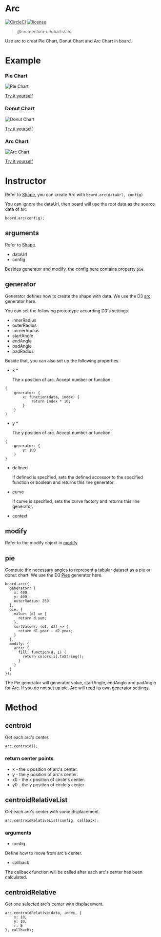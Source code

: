 # Arc

[![CircleCI](https://img.shields.io/circleci/project/github/momentum-design/momentum-ui/master.svg)](https://circleci.com/gh/momentum-design/momentum-ui/)
[![license](https://img.shields.io/github/license/momentum-design/momentum-ui.svg?color=blueviolet)](https://github.com/momentum-design/momentum-ui/blob/master/charts/LICENSE)

> @momentum-ui/charts/arc

Use arc to creat Pie Chart, Donut Chart and Arc Chart in board.

# Example

### Pie Chart

![Pie Chart](https://screenshot.codepen.io/3315115.WNNPQdB.small.f055475d-6b11-4100-a267-5cb14a62dfa1.png)

[Try it yourself](https://codepen.io/arthusliang/pen/WNNPQdB)

### Donut Chart

![Donut Chart](https://screenshot.codepen.io/3315115.abbXvYJ.small.5d26ce28-8562-440e-b148-00a83ba92a77.png)

[Try it yourself](https://codepen.io/arthusliang/pen/abbXvYJ)

### Arc Chart

![Arc Chart](https://screenshot.codepen.io/3315115.qBBgOYX.small.3e877461-aeed-420a-b4da-a0a427b86c8f.png)

[Try it yourself](https://codepen.io/arthusliang/pen/qBBgOYX)


# Instructor

Refer to [Shape](./shape.md), you can create Arc with ```board.arc(dataUrl, config)```

You can ignore the dataUrl, then board will use the root data as the source data of arc

```
board.arc(config);
```

## arguments

Refer to [Shape](./shape.md).

+ dataUrl
+ config

Besides generator and modify, the config here contains property ```pie```. 

## generator

Generator defines how to create the shape with data. We use the D3 [arc](https://github.com/d3/d3/blob/master/API.md#arcs) generator here.

You can set the following prototoype according D3's settings.

+ innerRadius 
+ outerRadius 
+ cornerRadius
+ startAngle
+ endAngle
+ padAngle 
+ padRadius 


Beside that, you can also set up the following properties.

+ x *

	The x position of arc. Accept number or function.
	
```
{
	generator: {
		x: function(data, index) {
			return index * 10;
		}
	}
}
```
	
+ y *

	The y position of arc. Accept number or function.
	
```
{
	generator: {
		y: 100
	}
}
```

+ defined

	If defined is specified, sets the defined accessor to the specified function or boolean and returns this line generator. 

+ curve

	If curve is specified, sets the curve factory and returns this line generator.

+ context

## modify

Refer to the modify object in [modify](../foundamentals/modify.md).

## pie

Compute the necessary angles to represent a tabular dataset as a pie or donut chart. We use the D3 [Pies](https://github.com/d3/d3-shape/blob/v1.3.5/README.md#pies) generator here.

```
board.arc({
  generator: {
    x: 400,
    y: 400,
    outerRadius: 250
  },
  pie: {
    value: (d) => {
      return d.sum;
    },
    sortValues: (d1, d2) => {
      return d1.year - d2.year;
    }
  },
  modify: {
    attr: {
      fill: function(d, i) {
        return colors[i].toString();
      }
    }
  }
});

```

The Pie generator will generator value, startAngle, endAngle and padAngle for Arc.
If you do not set up pie. Arc will read its own generator settings.

# Method

## centroid

Get each arc's center.

```
arc.centroid();
```

### return center points

+ x - the x position of arc's center.
+ y - the y position of arc's center.
+ x0 - the x position of circle's center.
+ y0 - the y position of circle's center.


## centroidRelativeList

Get each arc's center with some displacement.

```
arc.centroidRelativeList(config, callback);
```

### arguments

+ config

Define how to move from arc's center.

+ callback

The callback function will be called after each arc's center has been calculated.


## centroidRelative

Get one selected arc's center with displacement.

```
arc.centroidRelative(data, index, {
	x: 10,
	y: 10,
	r: 5
}, callback);
```
